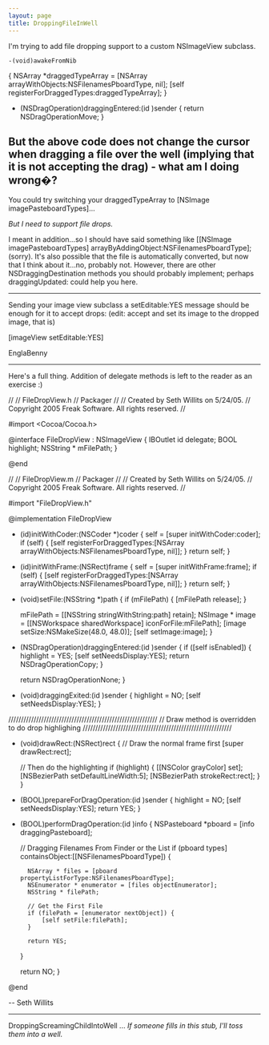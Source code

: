 ```yaml
---
layout: page
title: DroppingFileInWell
---
```


I'm trying to add file dropping support to a custom NSImageView subclass.

    -(void)awakeFromNib
{
	NSArray *draggedTypeArray = [NSArray arrayWithObjects:NSFilenamesPboardType, nil];
	[self registerForDraggedTypes:draggedTypeArray];
}

- (NSDragOperation)draggingEntered:(id <NSDraggingInfo>)sender 
{
	return NSDragOperationMove;
}

But the above code does not change the cursor when dragging a file over the well (implying that it is not accepting the drag) - what am I doing wrong�?
----
You could try switching your draggedTypeArray to     [NSImage imagePasteboardTypes]...

*But I need to support file drops.*

I meant in addition...so I should have said something like     [[NSImage imagePasteboardTypes] arrayByAddingObject:NSFilenamesPboardType]; (sorry). It's also possible that the file is automatically converted, but now that I think about it...no, probably not. However, there are other NSDraggingDestination methods you should probably implement; perhaps     draggingUpdated: could help you here.

----

Sending your image view subclass a setEditable:YES message should be enough for it to accept drops: (edit: accept and set its image to the dropped image, that is)
    
[imageView setEditable:YES]

EnglaBenny


----

Here's a full thing. Addition of delegate methods is left to the reader as an exercise :)


    
//
//  FileDropView.h
//  Packager
//
//  Created by Seth Willits on 5/24/05.
//  Copyright 2005 Freak Software. All rights reserved.
//

#import <Cocoa/Cocoa.h>


@interface FileDropView : NSImageView {
	IBOutlet id delegate;
	BOOL highlight;
	NSString * mFilePath;
}


@end



    
//
//  FileDropView.m
//  Packager
//
//  Created by Seth Willits on 5/24/05.
//  Copyright 2005 Freak Software. All rights reserved.
//

#import "FileDropView.h"


@implementation FileDropView



- (id)initWithCoder:(NSCoder *)coder
{
	self = [super initWithCoder:coder];
	if (self) {
		[self registerForDraggedTypes:[NSArray arrayWithObjects:NSFilenamesPboardType, nil]];
	}
	return self;
}


- (id)initWithFrame:(NSRect)frame
{
	self = [super initWithFrame:frame];
	if (self) {
		[self registerForDraggedTypes:[NSArray arrayWithObjects:NSFilenamesPboardType, nil]];
	}
	return self;
}



- (void)setFile:(NSString *)path
{
	if (mFilePath) {
		[mFilePath release];
	}
	
	mFilePath = [[NSString stringWithString:path] retain];
	NSImage * image = [[NSWorkspace sharedWorkspace] iconForFile:mFilePath];
	[image setSize:NSMakeSize(48.0, 48.0)];
	[self setImage:image];
}




- (NSDragOperation)draggingEntered:(id <NSDraggingInfo>)sender
{
	if ([self isEnabled]) {
		highlight = YES;
		[self setNeedsDisplay:YES];
		return NSDragOperationCopy;
	}
	
	return NSDragOperationNone;
}





- (void)draggingExited:(id <NSDraggingInfo>)sender
{
	highlight = NO;
	[self setNeedsDisplay:YES];
}



///////////////////////////////////////////////////////////
//	Draw method is overridden to do drop highlighing
///////////////////////////////////////////////////////////

- (void)drawRect:(NSRect)rect
{
	// Draw the normal frame first
	[super drawRect:rect];
	
	// Then do the highlighting
	if (highlight) {
		[[NSColor grayColor] set];
		[NSBezierPath setDefaultLineWidth:5];
		[NSBezierPath strokeRect:rect];
	}
}



- (BOOL)prepareForDragOperation:(id <NSDraggingInfo>)sender
{
	highlight = NO;
	[self setNeedsDisplay:YES];
	return YES;
} 



- (BOOL)performDragOperation:(id <NSDraggingInfo>)info
{
	NSPasteboard *pboard = [info draggingPasteboard];
	
	
	// Dragging Filenames From Finder or the List
	if (pboard types] containsObject:[[NSFilenamesPboardType]) {
		
		NSArray * files = [pboard propertyListForType:NSFilenamesPboardType];
		NSEnumerator * enumerator = [files objectEnumerator];
		NSString * filePath;
		
		// Get the First File
		if (filePath = [enumerator nextObject]) {
			[self setFile:filePath];
		}
		
		return YES;
	}
	
	return NO;
}




@end



-- Seth Willits

----

DroppingScreamingChildIntoWell  ... *If someone fills in this stub, I'll toss *them* into a well.*

